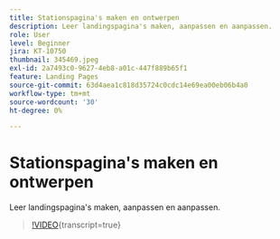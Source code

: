 ```yaml
---
title: Stationspagina's maken en ontwerpen
description: Leer landingspagina's maken, aanpassen en aanpassen.
role: User
level: Beginner
jira: KT-10750
thumbnail: 345469.jpeg
exl-id: 2a7493c0-9627-4eb8-a01c-447f889b65f1
feature: Landing Pages
source-git-commit: 63d4aea1c818d35724c0cdc14e69ea00eb06b4a0
workflow-type: tm+mt
source-wordcount: '30'
ht-degree: 0%

---
```


# Stationspagina&#39;s maken en ontwerpen

Leer landingspagina&#39;s maken, aanpassen en aanpassen.

>[!VIDEO](https://video.tv.adobe.com/v/345469/?quality=12&learn=on){transcript=true}
